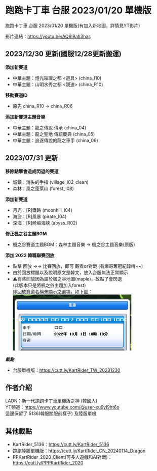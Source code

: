 # 跑跑卡丁車 台服 2023/01/20 單機版
 跑跑卡丁車 台服 2023/01/20 單機版(有加入新地圖，詳情見YT影片)
 
 影片連結：https://youtu.be/AQ6I9ah3has

 ## 2023/12/30 更新(國服12/28更新搬運)

**添加新賽道**
 
- 中華主題：燈光璀璨之都 <道具> (china_I10)
- 中華主題：山明水秀之都 <競速> (china_R10)

**移動賽道ID**
- 原先 china_R10 → china_R06

**添加新賽道主題音樂**
 
- 中華主題：龍之傳說 傳承 (china_04)
- 中華主題：龍之聖地 傳統慶典 (china_05)
- 中華主題：追逐傳說的龍之車手 (china_06)

 ## 2023/07/31 更新

**移除點擊會造成閃退的賽道**
- 城鎮：消失的手指 (village_I02_clean)
- 森林：風之蓬萊山 (forest_I08)

**添加新賽道**
 
- 月光：[R]鐵路 (moonhill_I04)
- 海盜：[R]風暴 (pirate_I04)
- 深海：[R]崎嶇海峽 (abyss_R02)
 

**修正楓之谷主題BGM**
 
- 楓之谷賽道主題BGM：森林主題音樂 → 楓之谷主題音樂(原版)
 
 
**添加 2022 韓職聯賽回放**
 
- 點擊 回放 →→ 比賽回放，即可 觀看or對戰 (有爆哥奪冠紀錄唷~~)
- 由於回放標題以及說明原文是韓文，放入台服無法正常顯示
- ⚠️有些回放因為屬於楓之谷地圖(maple)，故點了會閃退  
(此版本只是將楓之谷主題加入forest)  
即回放賽道名稱未顯示之選項，如下圖：  
![image](https://github.com/KennyYang0726/KartRider_TW/blob/main/picture1.png)

**_載點_**
 - 台服單機版：https://cutt.ly/KartRider_TW_20231230

 ## 作者介紹
 LAON：新一代跑跑卡丁車單機版之神 (韓國人)  
 YT頻道：https://www.youtube.com/@user-xu9yl9ht6o  
 這邊保留了 5136(韓服關服前樣子) 及陸服單機

 ## 其他載點
 - KartRider_5136：https://cutt.ly/KartRider_5136
 - 跑跑陸服單機版：https://cutt.ly/KartRider_CN_20240114_Dragon
 - PPKartRider_2020_Client(可多人遊戲和AI對戰)：https://cutt.ly/PPPKartRider_2020

 
